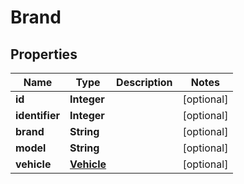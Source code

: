 

# Brand


## Properties

| Name | Type | Description | Notes |
|------------ | ------------- | ------------- | -------------|
|**id** | **Integer** |  |  [optional] |
|**identifier** | **Integer** |  |  [optional] |
|**brand** | **String** |  |  [optional] |
|**model** | **String** |  |  [optional] |
|**vehicle** | [**Vehicle**](Vehicle.md) |  |  [optional] |



